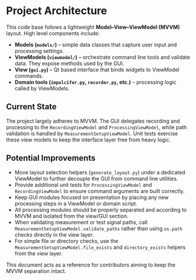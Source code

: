 # Project Architecture

This code base follows a lightweight **Model–View–ViewModel (MVVM)** layout. High level components include:

- **Models (`models/`)** – simple data classes that capture user input and processing settings.
- **ViewModels (`viewmodel/`)** – orchestrate command line tools and validate data. They expose methods used by the GUI.
- **View (`gui.py`)** – Qt based interface that binds widgets to ViewModel commands.
- **Domain tools (`impulcifer.py`, `recorder.py`, etc.)** – processing logic called by ViewModels.

## Current State

The project largely adheres to MVVM. The GUI delegates recording and processing to the `RecordingViewModel` and `ProcessingViewModel`, while path validation is handled by `MeasurementSetupViewModel`. Unit tests exercise these view models to keep the interface layer free from heavy logic.

## Potential Improvements

- Move layout selection helpers (`generate_layout.py`) under a dedicated ViewModel to further decouple the GUI from command line utilities.
- Provide additional unit tests for `ProcessingViewModel` and `RecordingViewModel` to ensure command arguments are built correctly.
- Keep GUI modules focused on presentation by placing any new processing steps in a ViewModel or domain script.
- All processing modules should be properly separated and according to MVVM and isolated from the view/GUI section.
- When validating measurement or test signal paths, call
  `MeasurementSetupViewModel.validate_paths` rather than using `os.path`
  checks directly in the view layer.
- For simple file or directory checks, use the
  `MeasurementSetupViewModel.file_exists` and `directory_exists` helpers
  from the view layer.
  
This document acts as a reference for contributors aiming to keep the MVVM separation intact.
